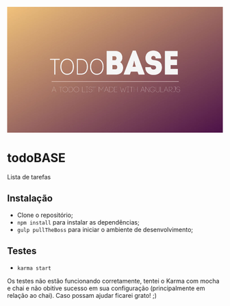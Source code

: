 ![todoBASE](todoBase.jpg)

# todoBASE

Lista de tarefas


## Instalação

-   Clone o repositório;
-   ``` npm install ``` para instalar as dependências;
-   ``` gulp pullTheBoss ``` para iniciar o ambiente de desenvolvimento;

## Testes

-   `karma start`

Os testes não estão funcionando corretamente, tentei o Karma com mocha e chai e não obitive sucesso em sua configuração (principalmente em relação ao chai). Caso possam ajudar ficarei grato! ;)
